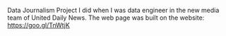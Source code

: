 Data Journalism Project I did when I was data engineer in the new media team of United Daily News.
The web page was built on the website: https://goo.gl/TnWtjK
